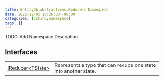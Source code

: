 ```yaml
---
title: EntityDb.Abstractions.Reducers Namespace
date: 2022-12-05 18:26:03 -08:00
categories: [csharp,namespace]
tags: []
---
```



TODO: Add Namespace Description

## Interfaces
<table><tr><td><a href='/posts/csharp.interface.entitydb.abstractions.reducers.ireducer-1/'>IReducer&lt;TState&gt;</a></td><td>
Represents a type that can reduce one state into another state.
</td></tr></table>

